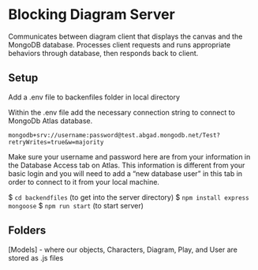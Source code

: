 # Blocking Diagram Server

Communicates between diagram client that displays the canvas and the MongoDB database. Processes client requests and runs appropriate behaviors through database, then responds back to client.

## Setup

Add a .env file to backenfiles folder in local directory 

Within the .env file add the necessary connection string to connect to MongoDb Atlas database. 

`mongodb+srv://username:password@test.abgad.mongodb.net/Test?retryWrites=true&w=majority` 

Make sure your username and password here are from your information in the Database Access tab on Atlas. This information is different from your basic login and you will need to add a “new database user” in this tab in order to connect to it from your local machine.

$ `cd backendfiles` (to get into the server directory)
$ `npm install express mongoose`
$ `npm run start` (to start server)

## Folders

[Models] - where our objects, Characters, Diagram, Play, and User are stored as .js files

